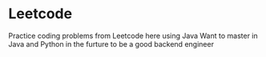 # Leetcode

Practice coding problems from Leetcode here using Java
Want to master in Java and Python in the furture to be a good backend engineer